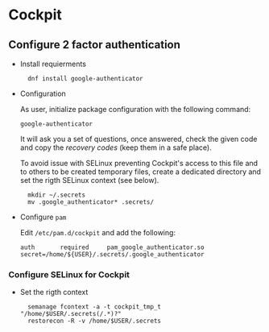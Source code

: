 # Cockpit

## Configure 2 factor authentication

* Install requierments

        dnf install google-authenticator

* Configuration

  As user, initialize package configuration with the following command:

      google-authenticator

  It will ask you a set of questions, once answered, check the given code and copy the *recovery codes* (keep them in a safe place).

  To avoid issue with SELinux preventing Cockpit's access to this file and to others to be created temporary files, create a dedicated directory and set the rigth SELinux context (see below).

        mkdir ~/.secrets
        mv .google_authenticator* .secrets/

* Configure `pam`

  Edit `/etc/pam.d/cockpit` and add the following:

      auth       required     pam_google_authenticator.so secret=/home/${USER}/.secrets/.google_authenticator

### Configure SELinux for Cockpit

* Set the rigth context

        semanage fcontext -a -t cockpit_tmp_t "/home/$USER/.secrets(/.*)?"
        restorecon -R -v /home/$USER/.secrets
